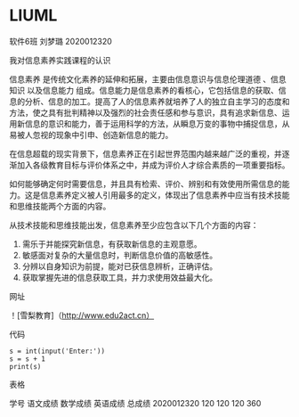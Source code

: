 # LIUML
软件6班 刘梦璐 2020012320

我对信息素养实践课程的认识

信息素养 是传统文化素养的延伸和拓展，主要由信息意识与信息伦理道德 、信息知识 以及信息能力 组成。信息能力是信息素养的看核心，它包括信息的获取、信息的分析、信息的加工。提高了人的信息素养就培养了人的独立自主学习的态度和方法，使之具有批判精神以及强烈的社会责任感和参与意识，具有追求新信息、运用新信息的意识和能力，善于运用科学的方法，从瞬息万变的事物中捕捉信息，从易被人忽视的现象中引申、创造新信息的能力。

  在信息超载的现实背景下，信息素养正在引起世界范围内越来越广泛的重视，并逐渐加入各级教育目标与评价体系之中，并成为评价人才综合素质的一项重要指标。

  如何能够确定何时需要信息，并且具有检索、评价、辨别和有效使用所需信息的能力。这是信息素养定义被人引用最多的定义，体现出了信息素养中应当有技术技能和思维技能两个方面的内容。

  从技术技能和思维技能出发，信息素养至少应包含以下几个方面的内容：

1. 需乐于并能探究新信息，有获取新信息的主观意愿。
2. 敏感面对复杂的大量信息时，判断信息价值的高敏感性。
3. 分辨以自身知识为前提，能对已获信息辨析，正确评估。
4. 获取掌握先进的信息获取工具，并力求使用效益最大化。

网址

！[雪梨教育]（http://www.edu2act.cn）

代码

    s = int(input('Enter:'))
    s = s + 1
    print(s)

表格

  学号        	语文成绩	数学成绩	英语成绩	总成绩 
  2020012320	  120 	   120 	    120 	    360 




